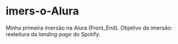 # imers-o-Alura
Minha primeira imersão na Alura (Front_End).
Objetivo da imersão: reeleitura da _landing page_ do Spotify.
